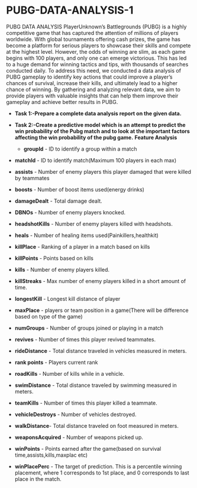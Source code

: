 # PUBG-DATA-ANALYSIS-1
PUBG DATA ANALYSIS
PlayerUnknown’s Battlegrounds (PUBG) is a highly competitive game that has captured the attention of millions of players worldwide. With global tournaments offering cash prizes, the game has become a platform for serious players to showcase their skills and compete at the highest level. However, the odds of winning are slim, as each game begins with 100 players, and only one can emerge victorious. This has led to a huge demand for winning tactics and tips, with thousands of searches conducted daily. To address this need, we conducted a data analysis of PUBG gameplay to identify key actions that could improve a player’s chances of survival, increase their kills, and ultimately lead to a higher chance of winning. By gathering and analyzing relevant data, we aim to provide players with valuable insights that can help them improve their gameplay and achieve better results in PUBG.

* **Task 1:-Prepare a complete data analysis report on the given data.**

* **Task 2:-Create a predictive model which is an attempt to predict the win probability
of the Pubg match and to look at the important factors affecting the win probability of
the pubg game.**
**Feature Analysis**


  * **groupId** - ID to identify a group within a match
* **matchId** - ID to identify match(Maximum 100 players in each max)
* **assists** - Number of enemy players this player damaged that were killed by teammates
* **boosts** - Number of boost items used(energy drinks)
* **damageDealt** - Total damage dealt.
* **DBNOs** - Number of enemy players knocked.
* **headshotKills** - Number of enemy players killed with headshots.
* **heals** - Number of healing items used(Painkillers,healthkit)
* **killPlace** - Ranking of a player in a match based on kills
* **killPoints** - Points based on kills
* **kills** - Number of enemy players killed.
* **killStreaks** - Max number of enemy players killed in a short amount of time.
* **longestKill** - Longest kill distance of player
* **maxPlace** - players or team position in a game(There will be difference based on type of the game)
* **numGroups** - Number of groups joined or playing in a match
* **revives** - Number of times this player revived teammates.
* **rideDistance** - Total distance traveled in vehicles measured in meters.
* **rank points** - Players current rank
* **roadKills** - Number of kills while in a vehicle.
* **swimDistance** - Total distance traveled by swimming measured in meters.
* **teamKills** - Number of times this player killed a teammate.
* **vehicleDestroys** - Number of vehicles destroyed.
* **walkDistance**- Total distance traveled on foot measured in meters.
* **weaponsAcquired** - Number of weapons picked up.
* **winPoints** - Points earned after the game(based on survival time,assists,kills,maxplac etc)
* **winPlacePerc** - The target of prediction. This is a percentile winning placement, where 1 corresponds to 1st place, and 0 corresponds to last place in the match.
